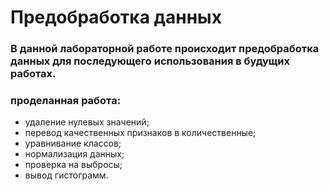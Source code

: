 # Предобработка данных
### В данной лабораторной работе происходит предобработка данных для последующего использования в будущих работах.

### проделанная работа:
- удаление нулевых значений;
- перевод качественных признаков в количественные;
- уравнивание классов;
- нормализация данных;
- проверка на выбросы;
- вывод гистограмм.
